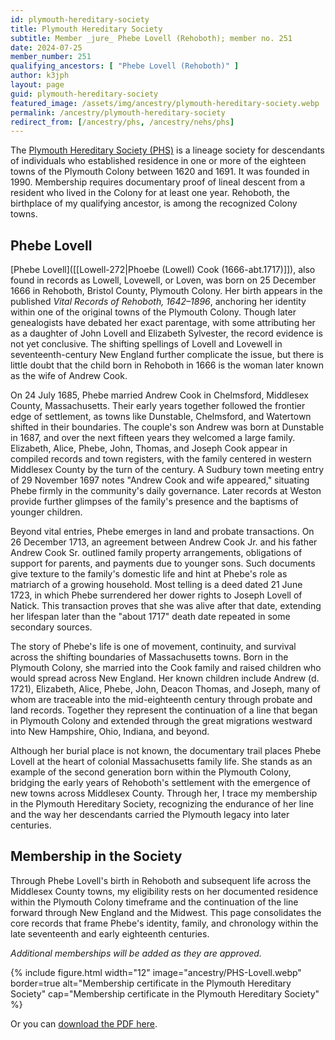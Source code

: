 ```yaml
---
id: plymouth-hereditary-society
title: Plymouth Hereditary Society
subtitle: Member _jure_ Phebe Lovell (Rehoboth); member no. 251
date: 2024-07-25
member_number: 251
qualifying_ancestors: [ "Phebe Lovell (Rehoboth)" ]
author: k3jph
layout: page
guid: plymouth-hereditary-society
featured_image: /assets/img/ancestry/plymouth-hereditary-society.webp
permalink: /ancestry/plymouth-hereditary-society
redirect_from: [/ancestry/phs, /ancestry/nehs/phs]
---
```


The [Plymouth Hereditary Society
(PHS)](https://newenglandsocieties.com/phs-eligibility/) is a lineage society
for descendants of individuals who established residence in one or more of the
eighteen towns of the Plymouth Colony between 1620 and 1691. It was founded
in 1990. Membership requires documentary proof of lineal descent from a resident
who lived in the Colony for at least one year. Rehoboth, the birthplace of my
qualifying ancestor, is among the recognized Colony towns.

## Phebe Lovell

[Phebe Lovell]([[Lowell-272|Phoebe (Lowell) Cook (1666-abt.1717)]]), also found
in records as Lowell, Lovewell, or Loven, was born on 25 December 1666 in
Rehoboth, Bristol County, Plymouth Colony. Her birth appears in the published
_Vital Records of Rehoboth, 1642–1896_, anchoring her identity within one of the
original towns of the Plymouth Colony. Though later genealogists have debated
her exact parentage, with some attributing her as a daughter of John Lovell and
Elizabeth Sylvester, the record evidence is not yet conclusive. The shifting
spellings of Lovell and Lovewell in seventeenth-century New England further
complicate the issue, but there is little doubt that the child born in Rehoboth
in 1666 is the woman later known as the wife of Andrew Cook.

On 24 July 1685, Phebe married Andrew Cook in Chelmsford, Middlesex County,
Massachusetts. Their early years together followed the frontier edge of
settlement, as towns like Dunstable, Chelmsford, and Watertown shifted in their
boundaries. The couple's son Andrew was born at Dunstable in 1687, and over the
next fifteen years they welcomed a large family. Elizabeth, Alice, Phebe, John,
Thomas, and Joseph Cook appear in compiled records and town registers, with the
family centered in western Middlesex County by the turn of the century. A
Sudbury town meeting entry of 29 November 1697 notes "Andrew Cook and wife
appeared," situating Phebe firmly in the community's daily governance. Later
records at Weston provide further glimpses of the family's presence and the
baptisms of younger children.

Beyond vital entries, Phebe emerges in land and probate transactions. On 26
December 1713, an agreement between Andrew Cook Jr. and his father Andrew Cook
Sr. outlined family property arrangements, obligations of support for parents,
and payments due to younger sons. Such documents give texture to the family's
domestic life and hint at Phebe's role as matriarch of a growing household. Most
telling is a deed dated 21 June 1723, in which Phebe surrendered her dower
rights to Joseph Lovell of Natick. This transaction proves that she was alive
after that date, extending her lifespan later than the "about 1717" death date
repeated in some secondary sources.

The story of Phebe's life is one of movement, continuity, and survival across
the shifting boundaries of Massachusetts towns. Born in the Plymouth Colony, she
married into the Cook family and raised children who would spread across New
England. Her known children include Andrew (d. 1721), Elizabeth, Alice, Phebe,
John, Deacon Thomas, and Joseph, many of whom are traceable into the
mid-eighteenth century through probate and land records. Together they represent
the continuation of a line that began in Plymouth Colony and extended through
the great migrations westward into New Hampshire, Ohio, Indiana, and beyond.

Although her burial place is not known, the documentary trail places Phebe
Lovell at the heart of colonial Massachusetts family life. She stands as an
example of the second generation born within the Plymouth Colony, bridging the
early years of Rehoboth's settlement with the emergence of new towns across
Middlesex County. Through her, I trace my membership in the Plymouth Hereditary
Society, recognizing the endurance of her line and the way her descendants
carried the Plymouth legacy into later centuries.

## Membership in the Society

Through Phebe Lovell's birth in Rehoboth and subsequent life across the
Middlesex County towns, my eligibility rests on her documented residence within
the Plymouth Colony timeframe and the continuation of the line forward through
New England and the Midwest. This page consolidates the core records that frame
Phebe's identity, family, and chronology within the late seventeenth and early
eighteenth centuries.
 
*Additional memberships will be added as they are approved.*

{% include figure.html width="12"
   image="ancestry/PHS-Lovell.webp" border=true
   alt="Membership certificate in the Plymouth Hereditary Society"
   cap="Membership certificate in the Plymouth Hereditary Society" %}

Or you can [download the PDF here](/assets/docs/ancestry/PHS-Lovell.pdf).
